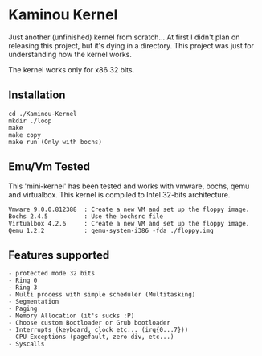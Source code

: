 Kaminou Kernel
==============

Just another (unfinished) kernel from scratch...
At first I didn't plan on releasing this project, but it's dying in a
directory. This project was just for understanding how the kernel works.

The kernel works only for x86 32 bits.


Installation
------------

    cd ./Kaminou-Kernel
    mkdir ./loop
    make
    make copy
    make run (Only with bochs)

Emu/Vm Tested
-------------

This 'mini-kernel' has been tested and works with vmware, bochs, qemu and virtualbox.
This kernel is compiled to Intel 32-bits architecture.

    Vmware 9.0.0.812388  : Create a new VM and set up the floppy image.
    Bochs 2.4.5	         : Use the bochsrc file
    Virtualbox 4.2.6     : Create a new VM and set up the floppy image.
    Qemu 1.2.2	         : qemu-system-i386 -fda ./floppy.img


Features supported
------------------

    - protected mode 32 bits
    - Ring 0
    - Ring 3
    - Multi process with simple scheduler (Multitasking)
    - Segmentation
    - Paging
    - Memory Allocation (it's sucks :P)
    - Choose custom Bootloader or Grub bootloader
    - Interrupts (keyboard, clock etc... (irq{0...7}))
    - CPU Exceptions (pagefault, zero div, etc...)
    - Syscalls

